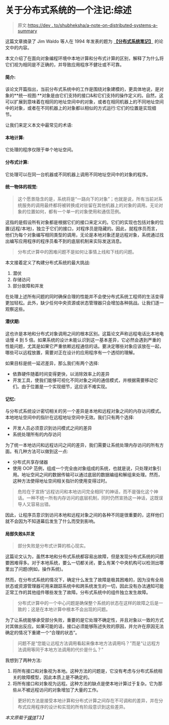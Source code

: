 # 关于分布式系统的一个注记:综述

> 原文:[https://dev . to/shubheksha/a-note-on-distributed-systems-a-summary](https://dev.to/shubheksha/a-note-on-distributed-systems-a-summary)

这篇文章摘录了 Jim Waldo 等人在 1994 年发表的题为 [**【分布式系统笔记】**](http://citeseerx.ist.psu.edu/viewdoc/summary?doi=10.1.1.41.7628) 的论文中的内容。

本文介绍了在面向对象编程环境中本地计算和分布式计算的区别，解释了为什么将它们视为相同是不正确的，并导致应用程序不健壮或不可靠。

#### [](#introduction)简介:

该论文开篇指出，当前分布式系统中的工作是围绕对象建模的，更具体地说，是对象的**统一视图:**对象是由它们支持的接口&和它们支持的操作定义的。自然，这可以扩展到意味着在相同的地址空间中的对象，或者在相同机器上的不同地址空间中的对象，或者在不同机器上的对象都以相似的方式运行:它们的位置是实现细节。

让我们来定义本文中最常见的术语:

#### [](#local-computing)本地计算:

它处理的程序仅限于单个地址空间。

#### [](#distributed-computing)分布式计算:

它处理可以在同一台机器或不同机器上调用不同地址空间中的对象的程序。

#### [](#the-vision-of-unified%C3%A2-objects)统一物体的视觉:

> 这个愿景隐含的是，系统将是“一路向下的对象”；也就是说，所有当前对系统服务的调用最终都将被转换成对驻留在其他机器上的对象的调用。无论对象的位置如何，都有一个单一的对象使用和通信范例。

这指的是假设所有对象都是根据它们的接口来定义的。它们的实现也包括对象的位置(远程/本地)，独立于它们的接口，对程序员是隐藏的。因此，就程序员而言，他们为每个对象编写相同类型的调用，无论是本地对象还是远程对象，系统通过找出编写应用程序的程序员看不到的底层机制来实际发送消息。

> 分布式计算中的困难问题不是如何让事情上线和下线的问题。

本文接着定义了构建分布式系统的最大挑战:

1.  潜伏
2.  存储访问
3.  部分故障和并发

在处理上述所有问题的同时确保合理的性能并不会使分布式系统工程师的生活变得更加轻松。此外，缺少任何中央资源或状态管理器只会增加各种挑战。让我们逐一观察这些。

#### [](#latency)潜伏期:

这也许是本地和分布式对象调用之间的根本区别。这篇论文声称远程电话比本地电话慢 4 到 5 倍。如果系统的设计未能认识到这一基本差异，它必然会遇到严重的性能问题，尤其是如果它严重依赖远程通信的话。要决定哪些对象应该放在一起，哪些可以远程放置，需要对正在设计的应用程序有一个透彻的理解。

如果目标是统一延迟差异，那么我们有两个选择:

*   依靠硬件随着时间变得更快，以消除效率上的差异
*   开发工具，使我们能够可视化不同对象之间的通信模式，并根据需要移动它们。由于位置是一个实现细节，这应该不难实现。

#### [](#memory)记忆:

与分布式系统设计密切相关的另一个差异是本地和远程对象之间的内存访问模式。本地地址空间中的指针在远程地址空间中无效。我们只有两个选择:

*   开发人员必须意识到访问模式之间的差异
*   系统处理所有的内存访问

为了统一本地访问和远程访问之间的差异，我们需要让系统处理内存访问的所有方面。有几种方法可以做到这一点:

*   分布式共享存储器
*   使用 OOP 范例，组成一个完全由对象组成的系统，也就是说，只处理对象引用。地址空间之间的数据传输可以通过底层的数据编组和解组来处理。然而，这种方法使得地址空间相关指针的使用变得过时。

> 危险在于宣扬“远程访问和本地访问完全相同”的神话，而不是强化这个神话。一种不统一所有内存访问的底层机制，同时仍然宣扬这一神话，这既误导人又容易出错。

因此，让程序员意识到访问本地和远程对象之间的各种不同是很重要的，这样他们就不会因为不知道幕后发生了什么而受到影响。

#### [](#partial-failure-amp-concurrency)局部失败&并发

> 部分失败是分布式计算的核心现实。

这篇论文认为，虽然本地和分布式系统都容易出故障，但是发现分布式系统的问题要困难得多。对于本地系统，要么一切都关闭，要么有某个中央机构可以检测出哪里出了问题(例如，操作系统)。

然而，在分布式系统的情况下，确定什么发生了故障是极其困难的，因为没有全局状态或资源管理器可用来跟踪系统中和跨系统发生的一切，因此没有办法通知可能正常工作的其他组件哪些发生了故障。分布式系统中的组件独立发生故障。

> 分布式计算中的一个中心问题是确保整个系统的状态在这样的故障之后是一致的；这是在本地计算中根本不会出现的问题。

为了让系统能够承受部分失败，重要的是它处理不确定性，并且对象以一致的方式对其做出反应。如果可能的话，接口必须能够陈述失败的原因，并允许在原因无法确定的情况下重建一个“合理的状态”。

> 问题不是“您能让远程方法调用看起来像本地方法调用吗？”而是“让远程方法调用等同于本地方法调用的代价是什么？”

我想到了两种方法:

1.  将所有接口和对象视为本地。这种方法的问题是，它没有考虑与分布式系统相关的故障模型，因此本质上是不确定的。
2.  将所有接口和对象视为远程。这种方法的缺点是使本地计算过于复杂。它为那些从不被远程访问的对象增加了大量的工作。

> 更好的方法是接受本地计算和分布式计算之间存在不可调和的差异，并在分布式应用程序的设计和实现的所有阶段意识到这些差异。

*本文原载于[媒体](https://medium.com/@shubheksha/a-note-on-distributed-systems-3c796f1eb0a0)T3】*